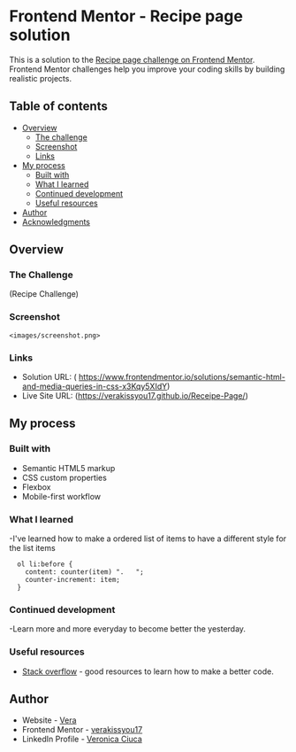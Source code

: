 # Frontend Mentor - Recipe page solution

This is a solution to the [Recipe page challenge on Frontend Mentor]( https://www.frontendmentor.io/solutions/semantic-html-and-media-queries-in-css-x3Kqy5XIdY). Frontend Mentor challenges help you improve your coding skills by building realistic projects. 

## Table of contents

- [Overview](#overview)
  - [The challenge](#the-challenge)
  - [Screenshot](#screenshot)
  - [Links](#links)
- [My process](#my-process)
  - [Built with](#built-with)
  - [What I learned](#what-i-learned)
  - [Continued development](#continued-development)
  - [Useful resources](#useful-resources)
- [Author](#author)
- [Acknowledgments](#acknowledgments)



## Overview
### The Challenge
(Recipe Challenge)

### Screenshot

```
<images/screenshot.png>
```

### Links

- Solution URL: ( https://www.frontendmentor.io/solutions/semantic-html-and-media-queries-in-css-x3Kqy5XIdY)
- Live Site URL: (https://verakissyou17.github.io/Receipe-Page/)

## My process

### Built with

- Semantic HTML5 markup
- CSS custom properties
- Flexbox
- Mobile-first workflow

### What I learned

-I've learned how to make a ordered list of items to have a different style for the list items

```
  ol li:before { 
    content: counter(item) ".   "; 
    counter-increment: item; 
  }
```

### Continued development

-Learn more and more everyday to become better the yesterday.

### Useful resources

- [Stack overflow](https://www.https://stackoverflow.com/) - good resources to learn how to make a better code.


## Author

- Website - [Vera](https://github.com/verakissyou17)
- Frontend Mentor - [verakissyou17](https://www.frontendmentor.io/profile/verakissyou17)
- LinkedIn Profile - [Veronica Ciuca](https://www.linkedin.com/in/veronica-ciuc%C4%83-467003278/)


